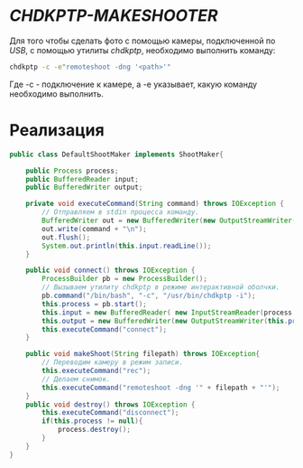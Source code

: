 # _CHDKPTP-MAKESHOOTER_

Для того чтобы сделать фото с помощью камеры, подключенной по _USB_, с помощью утилиты _chdkptp_, необходимо выполнить команду:
```bash
chdkptp -c -e"remoteshoot -dng '<path>'"
```

Где -с - подключение к камере, a -e указывает, какую команду необходимо выполнить.

# Реализация
```java
public class DefaultShootMaker implements ShootMaker{

    public Process process;
    public BufferedReader input;
    public BufferedWriter output;

    private void executeCommand(String command) throws IOException {
        // Отправляем в stdin процесса команду.
        BufferedWriter out = new BufferedWriter(new OutputStreamWriter(this.process.getOutputStream()));
        out.write(command + "\n");
        out.flush();
        System.out.println(this.input.readLine());
    }

    public void connect() throws IOException {
        ProcessBuilder pb = new ProcessBuilder();
        // Вызываем утилиту chdkptp в режиме интерактивной оболчки.
        pb.command("/bin/bash", "-c", "/usr/bin/chdkptp -i");
        this.process = pb.start();
        this.input = new BufferedReader( new InputStreamReader(process.getInputStream()) );
        this.output = new BufferedWriter(new OutputStreamWriter(this.process.getOutputStream()));
        this.executeCommand("connect");
    }

    public void makeShoot(String filepath) throws IOException{
        // Переводим камеру в режим записи.
        this.executeCommand("rec");
        // Делаем снимок.
        this.executeCommand("remoteshoot -dng '" + filepath + "'");
    }
    public void destroy() throws IOException {
        this.executeCommand("disconnect");
        if(this.process != null){
            process.destroy();
        }
    }
}
```